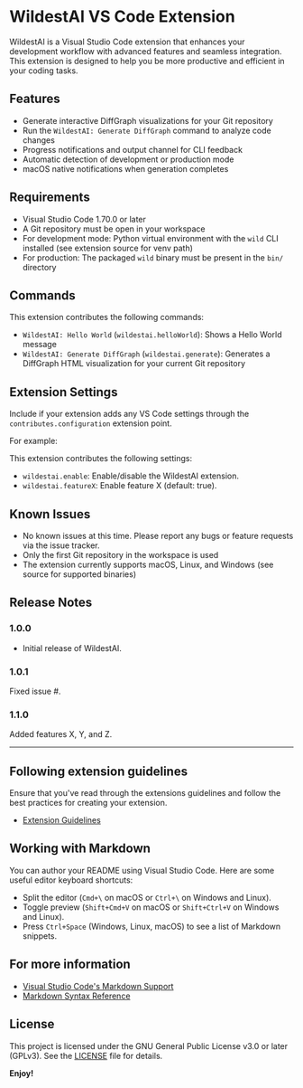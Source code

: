
# WildestAI VS Code Extension

WildestAI is a Visual Studio Code extension that enhances your development workflow with advanced features and seamless integration. This extension is designed to help you be more productive and efficient in your coding tasks.


## Features

- Generate interactive DiffGraph visualizations for your Git repository
- Run the `WildestAI: Generate DiffGraph` command to analyze code changes
- Progress notifications and output channel for CLI feedback
- Automatic detection of development or production mode
- macOS native notifications when generation completes

<!-- Add screenshots or GIFs in the images/ folder if available -->


## Requirements

- Visual Studio Code 1.70.0 or later
- A Git repository must be open in your workspace
- For development mode: Python virtual environment with the `wild` CLI installed (see extension source for venv path)
- For production: The packaged `wild` binary must be present in the `bin/` directory


## Commands

This extension contributes the following commands:

- `WildestAI: Hello World` (`wildestai.helloWorld`): Shows a Hello World message
- `WildestAI: Generate DiffGraph` (`wildestai.generate`): Generates a DiffGraph HTML visualization for your current Git repository

## Extension Settings

Include if your extension adds any VS Code settings through the `contributes.configuration` extension point.

For example:

This extension contributes the following settings:

- `wildestai.enable`: Enable/disable the WildestAI extension.
- `wildestai.featureX`: Enable feature X (default: true).


## Known Issues

- No known issues at this time. Please report any bugs or feature requests via the issue tracker.
- Only the first Git repository in the workspace is used
- The extension currently supports macOS, Linux, and Windows (see source for supported binaries)


## Release Notes

### 1.0.0
- Initial release of WildestAI.

### 1.0.1

Fixed issue #.

### 1.1.0

Added features X, Y, and Z.

---

## Following extension guidelines

Ensure that you've read through the extensions guidelines and follow the best practices for creating your extension.

* [Extension Guidelines](https://code.visualstudio.com/api/references/extension-guidelines)

## Working with Markdown

You can author your README using Visual Studio Code. Here are some useful editor keyboard shortcuts:

* Split the editor (`Cmd+\` on macOS or `Ctrl+\` on Windows and Linux).
* Toggle preview (`Shift+Cmd+V` on macOS or `Shift+Ctrl+V` on Windows and Linux).
* Press `Ctrl+Space` (Windows, Linux, macOS) to see a list of Markdown snippets.

## For more information

* [Visual Studio Code's Markdown Support](http://code.visualstudio.com/docs/languages/markdown)
* [Markdown Syntax Reference](https://help.github.com/articles/markdown-basics/)

## License

This project is licensed under the GNU General Public License v3.0 or later (GPLv3). See the [LICENSE](./LICENSE) file for details.

**Enjoy!**
